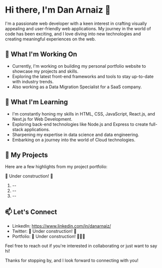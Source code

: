 # Hi there, I'm Dan Arnaiz 👋

I'm a passionate web developer with a keen interest in crafting visually appealing and user-friendly web applications. My journey in the world of code has been exciting, and I love diving into new technologies and creating meaningful experiences on the web.

## 🔭 What I'm Working On

- Currently, I'm working on building my personal portfolio website to showcase my projects and skills.
- Exploring the latest front-end frameworks and tools to stay up-to-date with industry trends.
- Also working as a Data Migration Specialist for a SaaS company.

## 🌱 What I'm Learning

- I'm constantly honing my skills in HTML, CSS, JavaScript, React.js, and Next.js for Web Development.
- Exploring back-end technologies like Node.js and Express to create full-stack applications.
- Sharpening my expertise in data science and data engineering.
- Embarking on a journey into the world of Cloud technologies.

## 💼 My Projects

Here are a few highlights from my project portfolio:

🚧 Under construction! 🚧
1. --
2. --
3. --


## 📫 Let's Connect

- LinkedIn: https://www.linkedin.com/in/danarnaiz/
- Twitter: 🚧 Under construction! 🚧
- Portfolio: 🚧 Under construction! 🚧👷‍♂️

Feel free to reach out if you're interested in collaborating or just want to say hi!

Thanks for stopping by, and I look forward to connecting with you!

